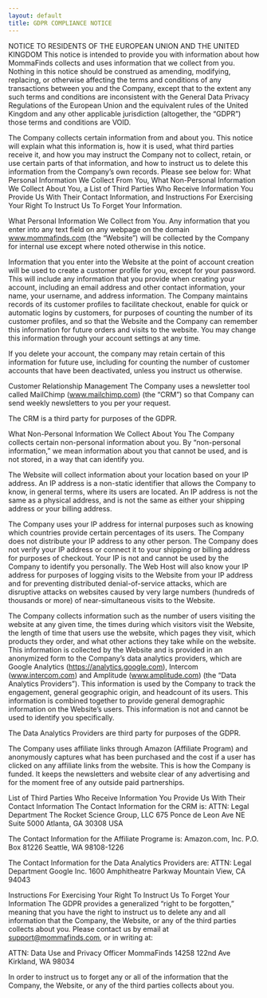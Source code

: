 ```yaml
---
layout: default
title: GDPR COMPLIANCE NOTICE
---
```


NOTICE TO RESIDENTS OF THE EUROPEAN UNION AND THE UNITED KINGDOM
This notice is intended to provide you with information about how MommaFinds collects and uses information that we collect from you. Nothing in this notice should be construed as amending, modifying, replacing, or otherwise affecting the terms and conditions of any transactions between you and the Company, except that to the extent any such terms and conditions are inconsistent with the General Data Privacy Regulations of the European Union and the equivalent rules of the United Kingdom and any other applicable jurisdiction (altogether, the “GDPR”) those terms and conditions are VOID.

The Company collects certain information from and about you. This notice will explain what this information is, how it is used, what third parties receive it, and how you may instruct the Company not to collect, retain, or use certain parts of that information, and how to instruct us to delete this information from the Company’s own records. Please see below for: What Personal Information We Collect From You, What Non-Personal Information We Collect About You, a List of Third Parties Who Receive Information You Provide Us With Their Contact Information, and Instructions For Exercising Your Right To Instruct Us To Forget Your Information.


What Personal Information We Collect from You.
Any information that you enter into any text field on any webpage on the domain www.mommafinds.com (the “Website”) will be collected by the Company for internal use except where noted otherwise in this notice.

Information that you enter into the Website at the point of account creation will be used to create a customer profile for you, except for your password. This will include any information that you provide when creating your account, including an email address and other contact information, your name, your username, and address information. The Company maintains records of its customer profiles to facilitate checkout, enable for quick or automatic logins by customers, for purposes of counting the number of its customer profiles, and so that the Website and the Company can remember this information for future orders and visits to the website. You may change this information through your account settings at any time.

If you delete your account, the company may retain certain of this information for future use, including for counting the number of customer accounts that have been deactivated, unless you instruct us otherwise.


Customer Relationship Management
The Company uses a newsletter tool called MailChimp (www.mailchimp.com) (the “CRM”) so that Company can send weekly newsletters to you per your request.

The CRM is a third party for purposes of the GDPR.


What Non-Personal Information We Collect About You
The Company collects certain non-personal information about you. By “non-personal information,” we mean information about you that cannot be used, and is not stored, in a way that can identify you.

The Website will collect information about your location based on your IP address. An IP address is a non-static identifier that allows the Company to know, in general terms, where its users are located. An IP address is not the same as a physical address, and is not the same as either your shipping address or your billing address.

The Company uses your IP address for internal purposes such as knowing which countries provide certain percentages of its users. The Company does not distribute your IP address to any other person. The Company does not verify your IP address or connect it to your shipping or billing address for purposes of checkout. Your IP is not and cannot be used by the Company to identify you personally. The Web Host will also know your IP address for purposes of logging visits to the Website from your IP address and for preventing distributed denial-of-service attacks, which are disruptive attacks on websites caused by very large numbers (hundreds of thousands or more) of near-simultaneous visits to the Website.

The Company collects information such as the number of users visiting the website at any given time, the times during which visitors visit the Website, the length of time that users use the website, which pages they visit, which products they order, and what other actions they take while on the website. This information is collected by the Website and is provided in an anonymized form to the Company’s data analytics providers, which are Google Analytics (https://analytics.google.com), Intercom (www.intercom.com) and Amplitude (www.amplitude.com) (the “Data Analytics Providers”). This information is used by the Company to track the engagement, general geographic origin, and headcount of its users. This information is combined together to provide general demographic information on the Website’s users. This information is not and cannot be used to identify you specifically.

The Data Analytics Providers are third party for purposes of the GDPR.

The Company uses affiliate links through Amazon (Affiliate Program) and anonymously captures what has been purchased and the cost if a user has clicked on any affiliate links from the website. This is how the Company is funded. It keeps the newsletters and website clear of any advertising and for the moment free of any outside paid partnerships.



List of Third Parties Who Receive Information You Provide Us With Their Contact Information
The Contact Information for the CRM is:
ATTN: Legal Department
The Rocket Science Group, LLC
675 Ponce de Leon Ave NE Suite 5000
Atlanta, GA 30308 USA


The Contact Information for the Affiliate Programe is:
Amazon.com, Inc.
P.O. Box 81226
Seattle, WA 98108-1226


The Contact Information for the Data Analytics Providers are:
ATTN: Legal Department
Google Inc.
1600 Amphitheatre Parkway
Mountain View, CA 94043


Instructions For Exercising Your Right To Instruct Us To Forget Your Information
The GDPR provides a generalized “right to be forgotten,” meaning that you have the right to instruct us to delete any and all information that the Company, the Website, or any of the third parties collects about you. Please contact us by email at support@mommafinds.com, or in writing at:

ATTN: Data Use and Privacy Officer
MommaFinds
14258 122nd Ave
Kirkland, WA 98034

In order to instruct us to forget any or all of the information that the Company, the Website, or any of the third parties collects about you.
